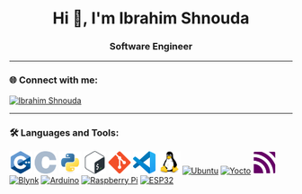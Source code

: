 <h1 align="center">Hi 👋, I'm Ibrahim Shnouda</h1>
<h3 align="center">Software Engineer</h3>

---

<h3 align="left">🌐 Connect with me:</h3>
<p align="left">
  <a href="https://www.linkedin.com/in/ibrahim-shenouda-220028254/" target="_blank" rel="noreferrer">
    <img align="center" src="https://raw.githubusercontent.com/rahuldkjain/github-profile-readme-generator/master/src/images/icons/Social/linked-in-alt.svg" alt="Ibrahim Shnouda" height="30" width="40" />
  </a>
</p>

---
<h3 align="left">🛠️ Languages and Tools:</h3>
<p align="left">
  <!-- C++ -->
  <a href="#"><img src="https://raw.githubusercontent.com/devicons/devicon/master/icons/cplusplus/cplusplus-original.svg" alt="C++" width="40" height="40"/></a>
  <!-- C -->
  <a href="#"><img src="https://raw.githubusercontent.com/devicons/devicon/master/icons/c/c-original.svg" alt="C" width="40" height="40"/></a>
  <!-- Python -->
  <a href="#"><img src="https://raw.githubusercontent.com/devicons/devicon/master/icons/python/python-original.svg" alt="Python" width="40" height="40"/></a>
  <!-- Bash -->
  <a href="#"><img src="https://raw.githubusercontent.com/devicons/devicon/master/icons/bash/bash-original.svg" alt="Bash" width="40" height="40"/></a>
  <!-- Git -->
  <a href="#"><img src="https://raw.githubusercontent.com/devicons/devicon/master/icons/git/git-original.svg" alt="Git" width="40" height="40"/></a>
  <!-- VS Code -->
  <a href="https://code.visualstudio.com/"><img src="https://raw.githubusercontent.com/devicons/devicon/master/icons/vscode/vscode-original.svg" alt="VS Code" width="40" height="40"/></a>
  <!-- Linux -->
  <a href="https://www.linux.org/"><img src="https://raw.githubusercontent.com/devicons/devicon/master/icons/linux/linux-original.svg" alt="Linux" width="40" height="40"/></a>
  <!-- Ubuntu -->
  <a href="https://www.linux.org/"><img src="https://upload.wikimedia.org/wikipedia/commons/thumb/9/9e/UbuntuCoF.svg/1024px-UbuntuCoF.svg.png" alt="Ubuntu" width="40" height="40"/></a>
  <!-- Yocto -->
  <a href="https://www.linux.org/"><img src="https://www.vikingsoftware.com/wp-content/uploads/2024/02/Yocto.png" alt="Yocto" width="40" height="40"/></a>
  <!-- MQTT -->
  <a href="#"><img src="https://raw.githubusercontent.com/github/explore/main/topics/mqtt/mqtt.png" width="40" title="MQTT"/></a>
  <!-- Blynk -->
  <a href="#"><img src="https://avatars.githubusercontent.com/u/45104886?s=200&v=4" width="40" title="Blynk"/></a>
  <!-- Arduino -->
  <a href="#"><img src="https://cdn.jsdelivr.net/gh/devicons/devicon/icons/arduino/arduino-original.svg" width="40" title="Arduino"/></a>
  <!-- Raspberry Pi -->
  <a href="#"><img src="https://cdn.jsdelivr.net/gh/devicons/devicon/icons/raspberrypi/raspberrypi-original.svg" width="40" title="Raspberry Pi"/></a>
  <!-- ESP32 -->
  <a href="#"><img src="https://www.espressif.com/sites/all/themes/espressif/images/socs-overview/ESP32.svg" width="60" title="ESP32"/></a>
</p>
